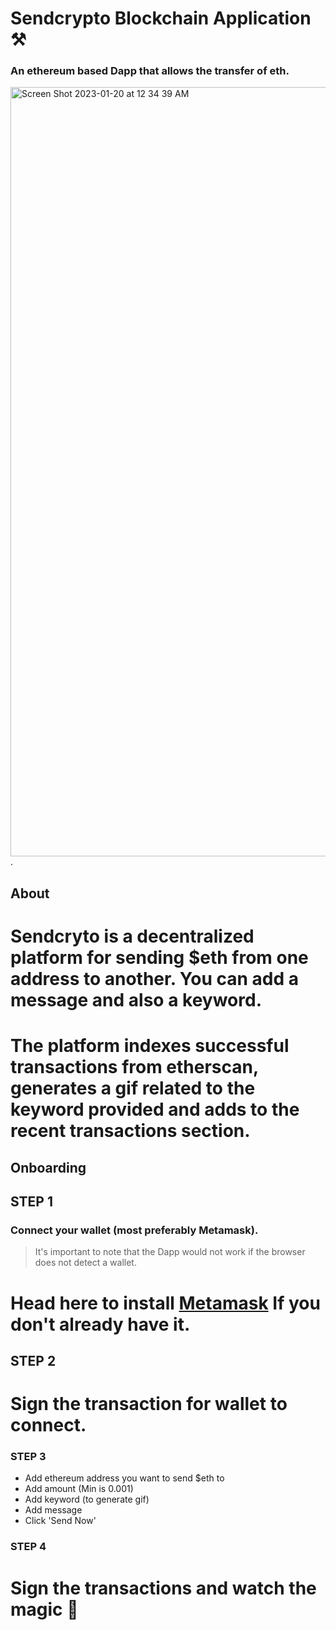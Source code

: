 # Sendcrypto Blockchain Application :hammer_and_pick:	
### An ethereum based Dapp that allows the transfer of eth.
<img width="1231" alt="Screen Shot 2023-01-20 at 12 34 39 AM" src="https://user-images.githubusercontent.com/52081346/213586077-c32fabb6-45b5-4b8d-995d-63bb0bffe7eb.png">.
## About
# **Sendcryto** is a decentralized platform for sending $eth from one address to another. You can add a message and also a keyword.
# The platform indexes successful transactions from etherscan, generates a gif related to the keyword provided and adds to the recent transactions section.
## Onboarding 
## STEP 1
### Connect your wallet (most preferably Metamask).
> It's important to note that the Dapp would not work if the browser does not detect a wallet.
# Head here to install [Metamask](https://metamask.io/) If you don't already have it.
## STEP 2
# Sign the transaction for wallet to connect.
### STEP 3
* Add ethereum address you want to send $eth to
* Add amount (Min is 0.001)
* Add keyword (to generate gif)
* Add message
* Click 'Send Now'
### STEP 4
# Sign the transactions and watch the magic :mage:
